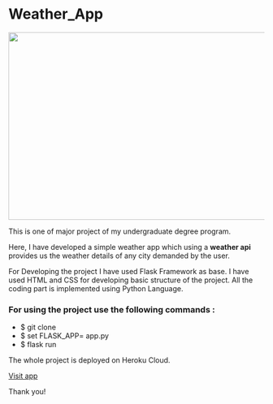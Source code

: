 # Weather_App

<img src="https://openweathermap.org/themes/openweathermap/assets/img/shutterstock_298797602_1.jpg" width="1400" height="370" />
<p> This is one of major project of my undergraduate degree program.</p>
<p>Here, I have developed a simple weather app which using a <b>weather api</b> provides us the weather details of any city demanded by the user.</p>
<p> For Developing the project I have used Flask Framework as base. I have used HTML and CSS for developing basic structure of the project.
  All the coding part is implemented using Python Language.</p>
 <h3> For using the project use the following commands : </h3>
 <ul>
  <li> $ git clone <repo link> </li>
  <li> $ set FLASK_APP= app.py</li>
  <li> $ flask run</li>
  </ul>
  
  <p> The whole project is deployed on Heroku Cloud.
  <p><a href="https://weather9898.herokuapp.com">Visit app</a></p>
  
  <p> Thank you!</p>
                                        
                                                        
